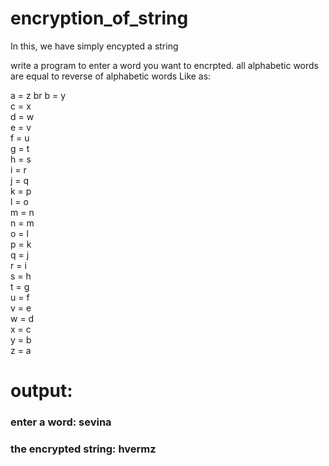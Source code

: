 # encryption_of_string
In this, we have simply encypted a string

write a program to enter a word you want to encrpted. all alphabetic words are equal to reverse of alphabetic words Like as:

a = z br
b = y  
c = x  
d = w  
e = v  
f = u  
g = t  
h = s  
i = r  
j = q  
k = p  
l = o  
m = n  
n = m   
o = l  
p = k   
q = j  
r = i  
s = h  
t = g  
u = f  
v = e  
w = d  
x = c  
y = b  
z = a  

# output: 
### enter a word: sevina
### the encrypted string: hvermz
